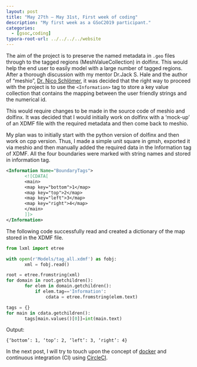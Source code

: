 ```yaml
---
layout: post
title: "May 27th – May 31st, First week of coding"
description: "My first week as a GSoC2019 participant."
categories: 
  - [gsoc,coding]
typora-root-url: ../../../../website
---
```


The aim of the project is to preserve the named metadata in `.geo` files through to the tagged regions (MeshValueCollection) in dolfinx. This would help the end user to easily model with a large number of tagged regions. After a thorough discussion with my mentor Dr.Jack S. Hale and the author of “meshio”, [Dr. Nico Schlömer](https://github.com/nschloe), it was decided that the right way to proceed with the project is to use the `<Information>` tag to store a key value collection that contains the mapping between the user friendly strings and the numerical id.

This would require changes to be made in the source code of meshio and dolfinx. It was decided that I would initially work on dolfinx with a ‘mock-up’ of an XDMF file with the required metadata and then come back to meshio.

My plan was to initially start with the python version of dolfinx and then work on cpp version. Thus, I made a simple unit square in gmsh, exported it via meshio and then manually added the required data in the Information tag of XDMF. All the four boundaries were marked with string names and stored in information tag.

```xml
<Information Name="BoundaryTags">
       <![CDATA[
       <main>
       <map key="bottom">1</map>
       <map key="top">2</map>
       <map key="left">3</map>
       <map key="right">4</map>
       </main>
       ]]>
</Information>
```

The following code successfully read and created a dictionary of the map stored in the XDMF file.

```python
from lxml import etree

with open(r'Models/tag_all.xdmf') as fobj:
       xml = fobj.read()

root = etree.fromstring(xml)
for domain in root.getchildren():
       for elem in domain.getchildren():
           if elem.tag=='Information':
               cdata = etree.fromstring(elem.text)

tags = {}
for main in cdata.getchildren():
       tags[main.values()[0]]=int(main.text)
```

Output:

```
{‘bottom’: 1, ‘top’: 2, ‘left’: 3, ‘right’: 4}
```

In the next post, I will try to touch upon the concept of [docker](https://docs.docker.com/get-started/) and continuous integration (CI) using [CircleCI](https://circleci.com/continuous-integration/).
